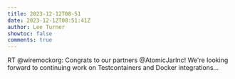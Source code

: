 ```yaml
---
title: 2023-12-12T08-51
date: 2023-12-12T08:51:41Z
author: Lee Turner
showtoc: false
comments: true
---
```


RT @wiremockorg: Congrats to our partners @AtomicJarInc! We're looking forward to continuing work on Testcontainers and Docker integrations…

